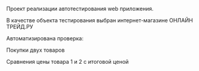 Проект реализации автотестирования web приложения.

В качестве объекта тестирования выбран интернет-магазине ОНЛАЙН ТРЕЙД.РУ

Автоматизирована проверка: 

Покупки двух товаров

Сравнения цены товара 1 и 2 с итоговой ценой

